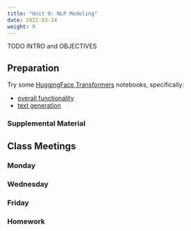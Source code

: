 ```yaml
---
title: "Unit 9: NLP Modeling"
date: 2022-03-14
weight: 9
---
```


TODO INTRO and OBJECTIVES

## Preparation

Try some [HuggingFace Transformers](https://huggingface.co/transformers/) notebooks, specifically:

- [overall functionality](https://colab.research.google.com/github/huggingface/transformers/blob/master/notebooks/03-pipelines.ipynb)
- [text generation](https://colab.research.google.com/github/huggingface/blog/blob/master/notebooks/02_how_to_generate.ipynb)

### Supplemental Material


## Class Meetings

### Monday

### Wednesday


### Friday

### Homework

